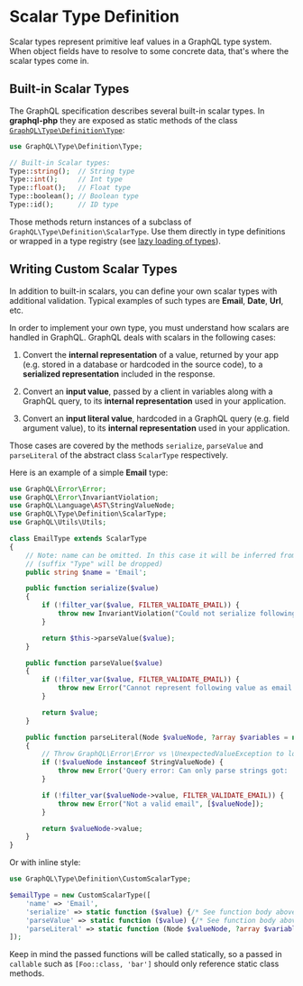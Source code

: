 # Scalar Type Definition

Scalar types represent primitive leaf values in a GraphQL type system.
When object fields have to resolve to some concrete data, that's where the scalar types come in.

## Built-in Scalar Types

The GraphQL specification describes several built-in scalar types. In **graphql-php** they are
exposed as static methods of the class [`GraphQL\Type\Definition\Type`](../class-reference.md#graphqltypedefinitiontype):

```php
use GraphQL\Type\Definition\Type;

// Built-in Scalar types:
Type::string();  // String type
Type::int();     // Int type
Type::float();   // Float type
Type::boolean(); // Boolean type
Type::id();      // ID type
```

Those methods return instances of a subclass of `GraphQL\Type\Definition\ScalarType`.
Use them directly in type definitions or wrapped in a type registry (see [lazy loading of types](../schema-definition.md#lazy-loading-of-types)).

## Writing Custom Scalar Types

In addition to built-in scalars, you can define your own scalar types with additional validation.
Typical examples of such types are **Email**, **Date**, **Url**, etc.

In order to implement your own type, you must understand how scalars are handled in GraphQL.
GraphQL deals with scalars in the following cases:

1. Convert the **internal representation** of a value, returned by your app (e.g. stored in a database
   or hardcoded in the source code), to a **serialized representation** included in the response.

2. Convert an **input value**, passed by a client in variables along with a GraphQL query, to
   its **internal representation** used in your application.

3. Convert an **input literal value**, hardcoded in a GraphQL query (e.g. field argument value), to
   its **internal representation** used in your application.

Those cases are covered by the methods `serialize`, `parseValue` and `parseLiteral` of the
abstract class `ScalarType` respectively.

Here is an example of a simple **Email** type:

```php
use GraphQL\Error\Error;
use GraphQL\Error\InvariantViolation;
use GraphQL\Language\AST\StringValueNode;
use GraphQL\Type\Definition\ScalarType;
use GraphQL\Utils\Utils;

class EmailType extends ScalarType
{
    // Note: name can be omitted. In this case it will be inferred from class name
    // (suffix "Type" will be dropped)
    public string $name = 'Email';

    public function serialize($value)
    {
        if (!filter_var($value, FILTER_VALIDATE_EMAIL)) {
            throw new InvariantViolation("Could not serialize following value as email: " . Utils::printSafe($value));
        }

        return $this->parseValue($value);
    }

    public function parseValue($value)
    {
        if (!filter_var($value, FILTER_VALIDATE_EMAIL)) {
            throw new Error("Cannot represent following value as email: " . Utils::printSafeJson($value));
        }

        return $value;
    }

    public function parseLiteral(Node $valueNode, ?array $variables = null)
    {
        // Throw GraphQL\Error\Error vs \UnexpectedValueException to locate the error in the query
        if (!$valueNode instanceof StringValueNode) {
            throw new Error('Query error: Can only parse strings got: ' . $valueNode->kind, [$valueNode]);
        }

        if (!filter_var($valueNode->value, FILTER_VALIDATE_EMAIL)) {
            throw new Error("Not a valid email", [$valueNode]);
        }

        return $valueNode->value;
    }
}
```

Or with inline style:

```php
use GraphQL\Type\Definition\CustomScalarType;

$emailType = new CustomScalarType([
    'name' => 'Email',
    'serialize' => static function ($value) {/* See function body above */},
    'parseValue' => static function ($value) {/* See function body above */},
    'parseLiteral' => static function (Node $valueNode, ?array $variables = null) {/* See function body above */},
]);
```

Keep in mind the passed functions will be called statically, so a passed in `callable`
such as `[Foo::class, 'bar']` should only reference static class methods.
